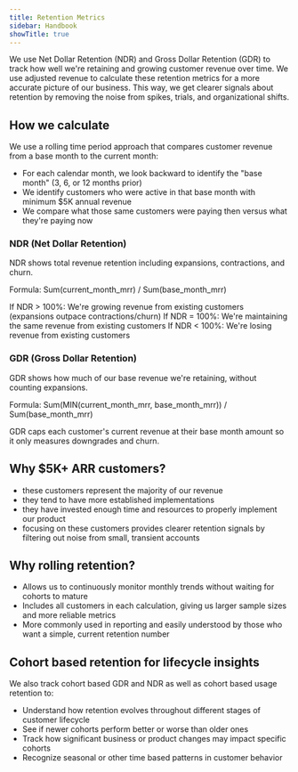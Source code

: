 ```yaml
---
title: Retention Metrics
sidebar: Handbook
showTitle: true
---
```


We use Net Dollar Retention (NDR) and Gross Dollar Retention (GDR) to track how well we're 
retaining and growing customer revenue over time. We use adjusted revenue to calculate these retention metrics 
for a more accurate picture of our business. This way, we get clearer signals about retention by removing the 
noise from spikes, trials, and organizational shifts.

## How we calculate
We use a rolling time period approach that compares customer revenue from a base month to the current month:
- For each calendar month, we look backward to identify the "base month" (3, 6, or 12 months prior)
- We identify customers who were active in that base month with minimum $5K annual revenue
- We compare what those same customers were paying then versus what they're paying now

### NDR (Net Dollar Retention)
NDR shows total revenue retention including expansions, contractions, and churn.

Formula: Sum(current_month_mrr) / Sum(base_month_mrr)

If NDR > 100%: We're growing revenue from existing customers (expansions outpace contractions/churn)
If NDR = 100%: We're maintaining the same revenue from existing customers
If NDR < 100%: We're losing revenue from existing customers

### GDR (Gross Dollar Retention)
GDR shows how much of our base revenue we're retaining, without counting expansions.

Formula: Sum(MIN(current_month_mrr, base_month_mrr)) / Sum(base_month_mrr)

GDR caps each customer's current revenue at their base month amount so it only measures downgrades and churn.

## Why $5K+ ARR customers?
- these customers represent the majority of our revenue
- they tend to have more established implementations
- they have invested enough time and resources to properly implement our product
- focusing on these customers provides clearer retention signals by filtering out noise from small, transient accounts

## Why rolling retention?
- Allows us to continuously monitor monthly trends without waiting for cohorts to mature
- Includes all customers in each calculation, giving us larger sample sizes and more reliable metrics
- More commonly used in reporting and easily understood by those who want a simple, current retention number

## Cohort based retention for lifecycle insights
We also track cohort based GDR and NDR as well as cohort based usage retention to:
- Understand how retention evolves throughout different stages of customer lifecycle
- See if newer cohorts perform better or worse than older ones
- Track how significant business or product changes may impact specific cohorts
- Recognize seasonal or other time based patterns in customer behavior
